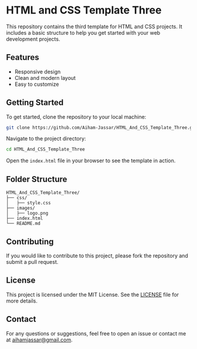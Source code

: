 # HTML and CSS Template Three

This repository contains the third template for HTML and CSS projects. It includes a basic structure to help you get started with your web development projects.

## Features

- Responsive design
- Clean and modern layout
- Easy to customize

## Getting Started

To get started, clone the repository to your local machine:

```bash
git clone https://github.com/Aiham-Jassar/HTML_And_CSS_Template_Three.git
```

Navigate to the project directory:

```bash
cd HTML_And_CSS_Template_Three
```

Open the `index.html` file in your browser to see the template in action.

## Folder Structure

```
HTML_And_CSS_Template_Three/
├── css/
│   ├── style.css
├── images/
│   ├── logo.png
├── index.html
└── README.md
```

## Contributing

If you would like to contribute to this project, please fork the repository and submit a pull request.

## License

This project is licensed under the MIT License. See the [LICENSE](LICENSE) file for more details.

## Contact

For any questions or suggestions, feel free to open an issue or contact me at aihamjassar@gmail.com.
